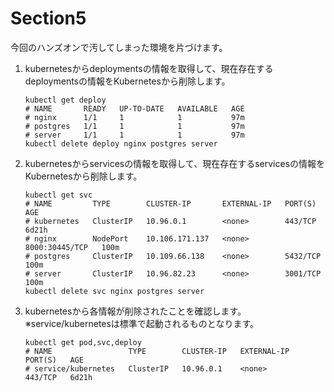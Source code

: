 # Section5

今回のハンズオンで汚してしまった環境を片づけます。

1. kubernetesからdeploymentsの情報を取得して、現在存在するdeploymentsの情報をKubernetesから削除します。

    ```shell
    kubectl get deploy
    # NAME       READY   UP-TO-DATE   AVAILABLE   AGE
    # nginx      1/1     1            1           97m
    # postgres   1/1     1            1           97m
    # server     1/1     1            1           97m
    kubectl delete deploy nginx postgres server
    ```

2. kubernetesからservicesの情報を取得して、現在存在するservicesの情報をKubernetesから削除します。

    ```shell
    kubectl get svc
    # NAME         TYPE        CLUSTER-IP       EXTERNAL-IP   PORT(S)          AGE  
    # kubernetes   ClusterIP   10.96.0.1        <none>        443/TCP          6d21h
    # nginx        NodePort    10.106.171.137   <none>        8000:30445/TCP   100m 
    # postgres     ClusterIP   10.109.66.138    <none>        5432/TCP         100m 
    # server       ClusterIP   10.96.82.23      <none>        3001/TCP         100m
    kubectl delete svc nginx postgres server
    ```

3. kubernetesから各情報が削除されたことを確認します。
    ※service/kubernetesは標準で起動されるものとなります。

    ```shell
    kubectl get pod,svc,deploy
    # NAME                 TYPE        CLUSTER-IP   EXTERNAL-IP   PORT(S)   AGE
    # service/kubernetes   ClusterIP   10.96.0.1    <none>        443/TCP   6d21h
    ```
